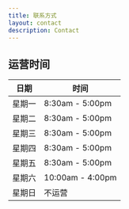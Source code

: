 ```yaml
---
title: 联系方式
layout: contact
description: Contact
---
```


## **运营时间**

| 日期      | 			时间       |
| --------- | ---------------  |
| 星期一    | 8:30am - 5:00pm  |
| 星期二 		| 8:30am - 5:00pm  |
| 星期三  	| 8:30am - 5:00pm  |
| 星期四    | 8:30am - 5:00pm  |
| 星期五  	| 8:30am - 5:00pm  |
| 星期六  	| 10:00am - 4:00pm | 
| 星期日  	| 		不运营       |